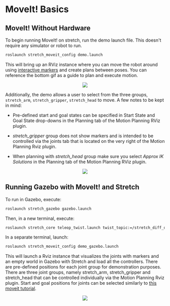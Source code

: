 # MoveIt! Basics
<!--
## MoveIt! on Stretch

To run MoveIt with the actual hardware, (assuming `stretch_driver` is already running) simply run

```bash
roslaunch stretch_moveit_config move_group.launch
```

This will run all of the planning capabilities, but without the setup, simulation and interface that the above demo provides. To create plans for the robot with the same interface as the offline demo, you can run
```bash
roslaunch stretch_moveit_config moveit_rviz.launch
``` -->

## MoveIt! Without Hardware
To begin running MoveIt! on stretch, run the demo launch file. This doesn't require any simulator or robot to run.

```bash
roslaunch stretch_moveit_config demo.launch
```

This will bring up an RViz instance where you can move the robot around using [interactive markers](http://wiki.ros.org/rviz/Tutorials/Interactive%20Markers%3A%20Getting%20Started) and create plans between poses. You can reference the bottom gif as a guide to plan and execute motion.

<p align="center">
  <img src="https://raw.githubusercontent.com/hello-robot/stretch_tutorials/noetic/images/moveit.gif"/>
</p>

Additionally, the demo allows a user to select from the three groups, `stretch_arm`, `stretch_gripper`, `stretch_head` to move. A few notes to be kept in mind:

* Pre-defined start and goal states can be specified in Start State and Goal State drop-downs in the Planning tab of the Motion Planning RViz plugin.

* *stretch_gripper* group does not show markers and is intended to be controlled via the joints tab that is located on the very right of the Motion Planning Rviz plugin.

* When planning with *stretch_head* group make sure you select *Approx IK Solutions* in the Planning tab of the Motion Planning RViz plugin.

<p align="center">
  <img src="https://raw.githubusercontent.com/hello-robot/stretch_tutorials/noetic/images/moveit_groups.gif"/>
</p>

## Running Gazebo with MoveIt! and Stretch

To run in Gazebo, execute:

```bash
roslaunch stretch_gazebo gazebo.launch
```

Then, in a new terminal, execute:

```bash
roslaunch stretch_core teleop_twist.launch twist_topic:=/stretch_diff_drive_controller/cmd_vel linear:=1.0 angular:=2.0 teleop_type:=keyboard
```

In a separate terminal, launch:

```bash
roslaunch stretch_moveit_config demo_gazebo.launch
```

This will launch a Rviz instance that visualizes the joints with markers and an empty world in Gazebo with Stretch and load all the controllers. There are pre-defined positions for each joint group for demonstration purposes. There are three joint groups, namely stretch_arm, stretch_gripper and stretch_head that can be controlled individually via the Motion Planning Rviz plugin. Start and goal positions for joints can be selected similarly to [this moveit tutorial](https://ros-planning.github.io/moveit_tutorials/doc/quickstart_in_rviz/quickstart_in_rviz_tutorial.html#choosing-specific-start-goal-states).

<p align="center">
  <img src="https://raw.githubusercontent.com/hello-robot/stretch_tutorials/noetic/images/gazebo_moveit.gif"/>
</p>
